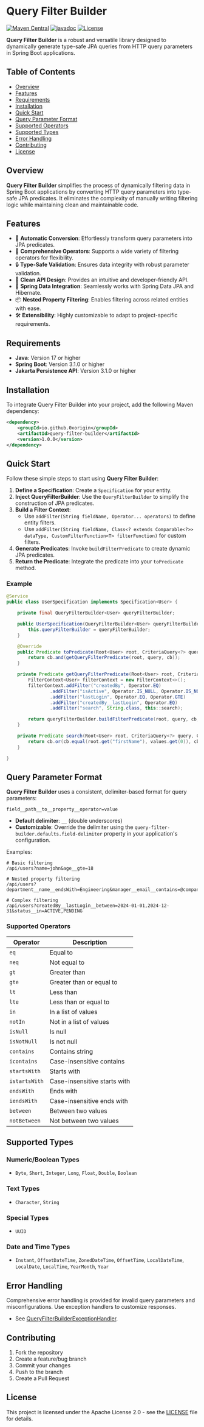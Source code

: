 # Query Filter Builder

[![Maven Central](https://img.shields.io/maven-central/v/io.github.0xorigin/query-filter-builder.svg)](https://search.maven.org/artifact/io.github.0xorigin/query-filter-builder)
[![javadoc](https://javadoc.io/badge2/io.github.0xorigin/query-filter-builder/JavaDoc.svg?color=blue&kill-cache=true)](https://javadoc.io/doc/io.github.0xorigin/query-filter-builder)
[![License](https://img.shields.io/badge/License-Apache%202.0-blue.svg)](https://opensource.org/licenses/Apache-2.0)

**Query Filter Builder** is a robust and versatile library designed to dynamically generate type-safe JPA queries from HTTP query parameters in Spring Boot applications.

## Table of Contents
- [Overview](#overview)
- [Features](#features)
- [Requirements](#requirements)
- [Installation](#installation)
- [Quick Start](#quick-start)
- [Query Parameter Format](#query-parameter-format)
- [Supported Operators](#supported-operators)
- [Supported Types](#supported-types)
- [Error Handling](#error-handling)
- [Contributing](#contributing)
- [License](#license)

## Overview

**Query Filter Builder** simplifies the process of dynamically filtering data in Spring Boot applications by converting HTTP query parameters into type-safe JPA predicates. It eliminates the complexity of manually writing filtering logic while maintaining clean and maintainable code.

## Features

- 🚀 **Automatic Conversion**: Effortlessly transform query parameters into JPA predicates.
- 🎯 **Comprehensive Operators**: Supports a wide variety of filtering operators for flexibility.
- 🔒 **Type-Safe Validation**: Ensures data integrity with robust parameter validation.
- 🎨 **Clean API Design**: Provides an intuitive and developer-friendly API.
- 🔌 **Spring Data Integration**: Seamlessly works with Spring Data JPA and Hibernate.
- 📦 **Nested Property Filtering**: Enables filtering across related entities with ease.
- 🛠 **Extensibility**: Highly customizable to adapt to project-specific requirements.

## Requirements

- **Java**: Version 17 or higher
- **Spring Boot**: Version 3.1.0 or higher
- **Jakarta Persistence API**: Version 3.1.0 or higher

## Installation

To integrate Query Filter Builder into your project, add the following Maven dependency:

```xml
<dependency>
    <groupId>io.github.0xorigin</groupId>
    <artifactId>query-filter-builder</artifactId>
    <version>1.0.0</version>
</dependency>
```

## Quick Start

Follow these simple steps to start using **Query Filter Builder**:

1. **Define a Specification**: Create a `Specification` for your entity.
2. **Inject QueryFilterBuilder**: Use the `QueryFilterBuilder` to simplify the construction of JPA predicates.
3. **Build a Filter Context**:
    - Use `addFilter(String fieldName, Operator... operators)` to define entity filters.
    - Use `addFilter(String fieldName, Class<? extends Comparable<?>> dataType, CustomFilterFunction<T> filterFunction)` for custom filters.
4. **Generate Predicates**: Invoke `buildFilterPredicate` to create dynamic JPA predicates.
5. **Return the Predicate**: Integrate the predicate into your `toPredicate` method.

### Example

```java
@Service
public class UserSpecification implements Specification<User> {

    private final QueryFilterBuilder<User> queryFilterBuilder;

    public UserSpecification(QueryFilterBuilder<User> queryFilterBuilder) {
        this.queryFilterBuilder = queryFilterBuilder;
    }

    @Override
    public Predicate toPredicate(Root<User> root, CriteriaQuery<?> query, CriteriaBuilder cb) {
        return cb.and(getQueryFilterPredicate(root, query, cb));
    }

    private Predicate getQueryFilterPredicate(Root<User> root, CriteriaQuery<?> query, CriteriaBuilder cb) {
        FilterContext<User> filterContext = new FilterContext<>();
        filterContext.addFilter("createdBy", Operator.EQ)
                .addFilter("isActive", Operator.IS_NULL, Operator.IS_NOT_NULL)
                .addFilter("lastLogin", Operator.EQ, Operator.GTE)
                .addFilter("createdBy__lastLogin", Operator.EQ)
                .addFilter("search", String.class, this::search);

        return queryFilterBuilder.buildFilterPredicate(root, query, cb, filterContext);
    }

    private Predicate search(Root<User> root, CriteriaQuery<?> query, CriteriaBuilder cb, List<?> values, ErrorWrapper errorWrapper) {
        return cb.or(cb.equal(root.get("firstName"), values.get(0)), cb.equal(root.get("lastName"), values.get(0)));
    }

}
```

## Query Parameter Format

**Query Filter Builder** uses a consistent, delimiter-based format for query parameters:

```
field__path__to__property__operator=value
```

- **Default delimiter**: `__` (double underscores)
- **Customizable**: Override the delimiter using the `query-filter-builder.defaults.field-delimiter` property in your application's configuration.

Examples:
```
# Basic filtering
/api/users?name=john&age__gte=18

# Nested property filtering
/api/users?department__name__endsWith=Engineering&manager__email__contains=@company.com

# Complex filtering
/api/users?createdBy__lastLogin__between=2024-01-01,2024-12-31&status__in=ACTIVE,PENDING
```

### Supported Operators

| Operator      | Description                  |
|---------------|------------------------------|
| `eq`          | Equal to                     |
| `neq`         | Not equal to                 |
| `gt`          | Greater than                 |
| `gte`         | Greater than or equal to     |
| `lt`          | Less than                    |
| `lte`         | Less than or equal to        |
| `in`          | In a list of values          |
| `notIn`       | Not in a list of values      |
| `isNull`      | Is null                      |
| `isNotNull`   | Is not null                  |
| `contains`    | Contains string              |
| `icontains`   | Case-insensitive contains    |
| `startsWith`  | Starts with                  |
| `istartsWith` | Case-insensitive starts with |
| `endsWith`    | Ends with                    |
| `iendsWith`   | Case-insensitive ends with   |
| `between`     | Between two values           |
| `notBetween`  | Not between two values       |

## Supported Types

### Numeric/Boolean Types
- `Byte`, `Short`, `Integer`, `Long`, `Float`, `Double`, `Boolean`

### Text Types
- `Character`, `String`

### Special Types
- `UUID`

### Date and Time Types
- `Instant`, `OffsetDateTime`, `ZonedDateTime`, `OffsetTime`, `LocalDateTime`, `LocalDate`, `LocalTime`, `YearMonth`, `Year`

## Error Handling

Comprehensive error handling is provided for invalid query parameters and misconfigurations. Use exception handlers to customize responses.
- See [QueryFilterBuilderExceptionHandler](https://github.com/0xOrigin/query-filter-builder/blob/master/src/main/java/io/github/_0xorigin/queryfilterbuilder/QueryFilterBuilderExceptionHandler.java).

## Contributing

1. Fork the repository
2. Create a feature/bug branch
3. Commit your changes
4. Push to the branch
5. Create a Pull Request

## License

This project is licensed under the Apache License 2.0 - see the [LICENSE](LICENSE) file for details.
